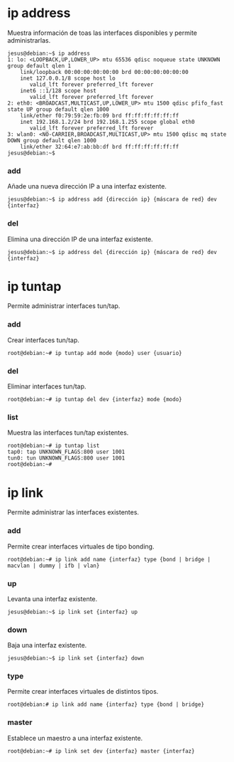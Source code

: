 # ip address
Muestra información de toas las interfaces disponibles y permite administrarlas.
~~~
jesus@debian:~$ ip address
1: lo: <LOOPBACK,UP,LOWER_UP> mtu 65536 qdisc noqueue state UNKNOWN group default qlen 1
    link/loopback 00:00:00:00:00:00 brd 00:00:00:00:00:00
    inet 127.0.0.1/8 scope host lo
       valid_lft forever preferred_lft forever
    inet6 ::1/128 scope host 
       valid_lft forever preferred_lft forever
2: eth0: <BROADCAST,MULTICAST,UP,LOWER_UP> mtu 1500 qdisc pfifo_fast state UP group default qlen 1000
    link/ether f0:79:59:2e:fb:09 brd ff:ff:ff:ff:ff:ff
    inet 192.168.1.2/24 brd 192.168.1.255 scope global eth0
       valid_lft forever preferred_lft forever
3: wlan0: <NO-CARRIER,BROADCAST,MULTICAST,UP> mtu 1500 qdisc mq state DOWN group default qlen 1000
    link/ether 32:64:e7:ab:bb:df brd ff:ff:ff:ff:ff:ff
jesus@debian:~$ 
~~~


### add 
Añade una nueva dirección IP a una interfaz existente.
~~~
jesus@debian:~$ ip address add {dirección ip} {máscara de red} dev {interfaz}
~~~


### del
Elimina una dirección IP de una interfaz existente.
~~~
jesus@debian:~$ ip address del {dirección ip} {máscara de red} dev {interfaz}
~~~


# ip tuntap
Permite administrar interfaces tun/tap.


### add 
Crear interfaces tun/tap.
~~~
root@debian:~# ip tuntap add mode {modo} user {usuario}
~~~


### del
Eliminar interfaces tun/tap.
~~~
root@debian:~# ip tuntap del dev {interfaz} mode {modo}
~~~


### list
Muestra las interfaces tun/tap existentes.
~~~
root@debian:~# ip tuntap list
tap0: tap UNKNOWN_FLAGS:800 user 1001
tun0: tun UNKNOWN_FLAGS:800 user 1001
root@debian:~# 
~~~


# ip link
Permite administrar las interfaces existentes.


### add
Permite crear interfaces virtuales de tipo bonding.
~~~
root@debian:~# ip link add name {interfaz} type {bond | bridge | macvlan | dummy | ifb | vlan}
~~~


### up
Levanta una interfaz existente.
~~~
jesus@debian:~$ ip link set {interfaz} up
~~~


### down
Baja una interfaz existente.
~~~
jesus@debian:~$ ip link set {interfaz} down
~~~


### type
Permite crear interfaces virtuales de distintos tipos.
~~~
root@debian:# ip link add name {interfaz} type {bond | bridge}
~~~


### master
Establece un maestro a una interfaz existente.
~~~
root@debian:~# ip link set dev {interfaz} master {interfaz}
~~~